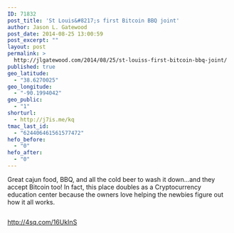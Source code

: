 ```yaml
---
ID: 71832
post_title: 'St Louis&#8217;s first Bitcoin BBQ joint'
author: Jason L. Gatewood
post_date: 2014-08-25 13:00:59
post_excerpt: ""
layout: post
permalink: >
  http://jlgatewood.com/2014/08/25/st-louiss-first-bitcoin-bbq-joint/
published: true
geo_latitude:
  - "38.6270025"
geo_longitude:
  - "-90.1994042"
geo_public:
  - "1"
shorturl:
  - http://j7is.me/kq
tmac_last_id:
  - "624406461561577472"
hefo_before:
  - "0"
hefo_after:
  - "0"
---
```

Great cajun food, BBQ, and all the cold beer to wash it down...and they accept Bitcoin too! In fact, this place doubles as a Cryptocurrency education center because the owners love helping the newbies figure out how it all works.
<div>

<img style="max-width: 600px;" src="http://jlgatewood.com/wp-content/uploads/2015/04/427785_loc5-7azhaf_aom74bpp7my_gcswfp3uztianw89vri.jpg" alt="" />

http://4sq.com/16UkInS

</div>